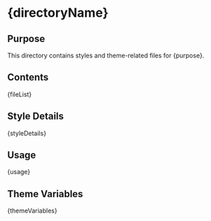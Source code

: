 # {directoryName}

## Purpose
This directory contains styles and theme-related files for {purpose}.

## Contents
{fileList}

## Style Details
{styleDetails}

## Usage
{usage}

## Theme Variables
{themeVariables}